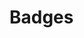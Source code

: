 # Badges

<div data-iframe-width="200" data-iframe-height="360" data-share-badge-id="74632705-7070-4afd-8151-0caa534b758f" data-share-badge-host="https://www.credly.com"></div><script type="text/javascript" async src="//cdn.credly.com/assets/utilities/embed.js"></script>
